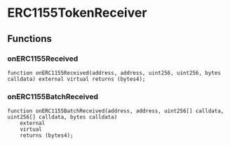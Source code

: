 # ERC1155TokenReceiver

## Functions
### onERC1155Received


```solidity
function onERC1155Received(address, address, uint256, uint256, bytes calldata) external virtual returns (bytes4);
```

### onERC1155BatchReceived


```solidity
function onERC1155BatchReceived(address, address, uint256[] calldata, uint256[] calldata, bytes calldata)
    external
    virtual
    returns (bytes4);
```

